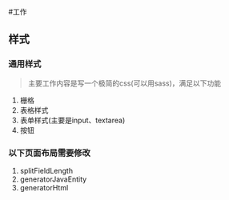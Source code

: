 #工作

## 样式

### 通用样式

> 主要工作内容是写一个极简的css(可以用sass)，满足以下功能

1. 栅格
1. 表格样式
1. 表单样式(主要是input、textarea)
1. 按钮

### 以下页面布局需要修改
1. splitFieldLength
1. generatorJavaEntity
1. generatorHtml
